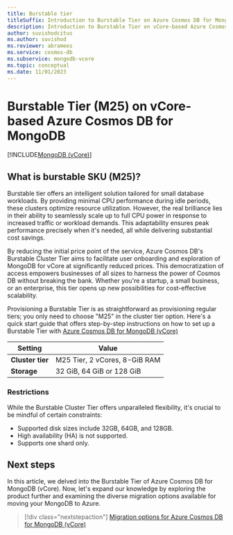 ```yaml
---
title: Burstable tier
titleSuffix: Introduction to Burstable Tier on Azure Cosmos DB for MongoDB (vCore)
description: Introduction to Burstable Tier on vCore-based Azure Cosmos DB for MongoDB.
author: suvishodcitus
ms.author: suvishod
ms.reviewer: abramees
ms.service: cosmos-db
ms.subservice: mongodb-vcore
ms.topic: conceptual
ms.date: 11/01/2023
---
```


# Burstable Tier (M25) on vCore-based Azure Cosmos DB for MongoDB

[!INCLUDE[MongoDB (vCore)](../../includes/appliesto-mongodb-vcore.md)]


## What is burstable SKU (M25)?

Burstable tier offers an intelligent solution tailored for small database workloads. By providing minimal CPU performance during idle periods, these clusters optimize resource utilization. However, the real brilliance lies in their ability to seamlessly scale up to full CPU power in response to increased traffic or workload demands. This adaptability ensures peak performance precisely when it's needed, all while delivering substantial cost savings.

By reducing the initial price point of the service, Azure Cosmos DB's Burstable Cluster Tier aims to facilitate user onboarding and exploration of MongoDB for vCore at significantly reduced prices. This democratization of access empowers businesses of all sizes to harness the power of Cosmos DB without breaking the bank. Whether you're a startup, a small business, or an enterprise, this tier opens up new possibilities for cost-effective scalability.

Provisioning a Burstable Tier is as straightforward as provisioning regular tiers; you only need to choose "M25" in the cluster tier option. Here's a quick start guide that offers step-by-step instructions on how to set up a Burstable Tier with [Azure Cosmos DB for MongoDB (vCore)](quickstart-portal.md)


  | Setting | Value |
  | --- | --- |
  | **Cluster tier** | M25 Tier, 2 vCores, 8-GiB RAM |
  | **Storage** | 32 GiB, 64 GiB or 128 GiB |

### Restrictions

While the Burstable Cluster Tier offers unparalleled flexibility, it's crucial to be mindful of certain constraints:

* Supported disk sizes include 32GB, 64GB, and 128GB. 
* High availability (HA) is not supported.
* Supports one shard only.

## Next steps

In this article, we delved into the Burstable Tier of Azure Cosmos DB for MongoDB (vCore). Now, let's expand our knowledge by exploring the product further and examining the diverse migration options available for moving your MongoDB to Azure.

> [!div class="nextstepaction"]
> [Migration options for Azure Cosmos DB for MongoDB (vCore)](migration-options.md)
